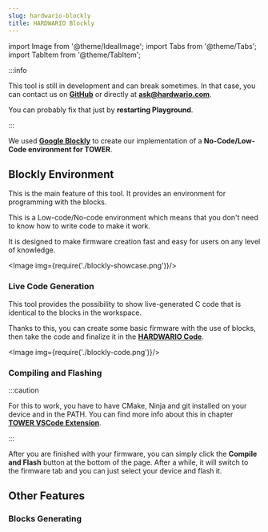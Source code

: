 ```yaml
---
slug: hardwario-blockly
title: HARDWARIO Blockly
---
```


import Image from '@theme/IdealImage';
import Tabs from '@theme/Tabs';
import TabItem from '@theme/TabItem';

:::info

This tool is still in development and can break sometimes. In that case, you can contact us on [**GitHub**](https://github.com/hardwario/hardwario-blockly/issues) or directly at [**ask@hardwario.com**](ask@hardwario.com).

You can probably fix that just by **restarting Playground**.

:::

We used [**Google Blockly**](https://developers.google.com/blockly) to create our implementation of a **No-Code/Low-Code environment for TOWER**.

## Blockly Environment

This is the main feature of this tool. It provides an environment for programming with the blocks.

This is a Low-code/No-code environment which means that you don't need to know how to write code to make it work.

It is designed to make firmware creation fast and easy for users on any level of knowledge.

<Image img={require('./blockly-showcase.png')}/>

### Live Code Generation

This tool provides the possibility to show live-generated C code that is identical to the blocks in the workspace.

Thanks to this, you can create some basic firmware with the use of blocks, then take the code and finalize it in the [**HARDWARIO Code**](../firmware-development/about-hardwario-code.md).

<Image img={require('./blockly-code.png')}/>

### Compiling and Flashing

:::caution

For this to work, you have to have CMake, Ninja and git installed on your device and in the PATH. You can find more info about this in chapter [**TOWER VSCode Extension**](../firmware-development/tower-vscode-extension.md#tools-setup).

:::

After you are finished with your firmware, you can simply click the **Compile and Flash** button at the bottom of the page. After a while, it will switch to the firmware tab and you can just select your device and flash it.

## Other Features

### Blocks Generating




